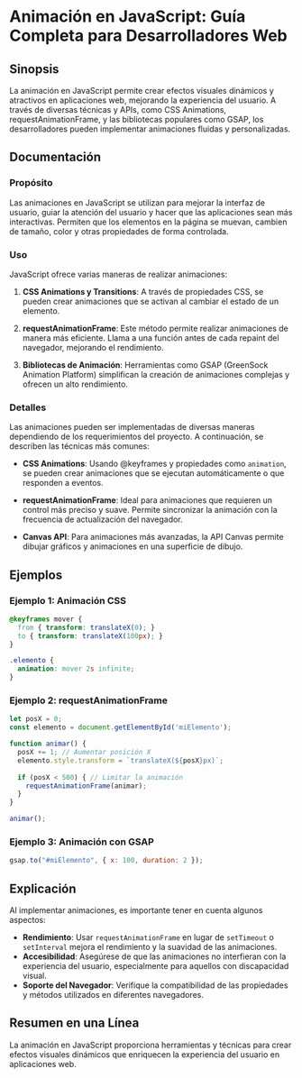 <!--
Meta Description: # Animación en JavaScript: Guía Completa para Desarrolladores Web ## Sinopsis La animación en JavaScript permite crear efectos visuales dinámicos y at...
Meta Keywords: animaciones, animación, del, las, que
-->

# Animación en JavaScript: Guía Completa para Desarrolladores Web

## Sinopsis
La animación en JavaScript permite crear efectos visuales dinámicos y atractivos en aplicaciones web, mejorando la experiencia del usuario. A través de diversas técnicas y APIs, como CSS Animations, requestAnimationFrame, y las bibliotecas populares como GSAP, los desarrolladores pueden implementar animaciones fluidas y personalizadas.

## Documentación

### Propósito
Las animaciones en JavaScript se utilizan para mejorar la interfaz de usuario, guiar la atención del usuario y hacer que las aplicaciones sean más interactivas. Permiten que los elementos en la página se muevan, cambien de tamaño, color y otras propiedades de forma controlada.

### Uso
JavaScript ofrece varias maneras de realizar animaciones:

1. **CSS Animations y Transitions**: A través de propiedades CSS, se pueden crear animaciones que se activan al cambiar el estado de un elemento.
   
2. **requestAnimationFrame**: Este método permite realizar animaciones de manera más eficiente. Llama a una función antes de cada repaint del navegador, mejorando el rendimiento.

3. **Bibliotecas de Animación**: Herramientas como GSAP (GreenSock Animation Platform) simplifican la creación de animaciones complejas y ofrecen un alto rendimiento.

### Detalles
Las animaciones pueden ser implementadas de diversas maneras dependiendo de los requerimientos del proyecto. A continuación, se describen las técnicas más comunes:

- **CSS Animations**: Usando @keyframes y propiedades como `animation`, se pueden crear animaciones que se ejecutan automáticamente o que responden a eventos.

- **requestAnimationFrame**: Ideal para animaciones que requieren un control más preciso y suave. Permite sincronizar la animación con la frecuencia de actualización del navegador.

- **Canvas API**: Para animaciones más avanzadas, la API Canvas permite dibujar gráficos y animaciones en una superficie de dibujo.

## Ejemplos

### Ejemplo 1: Animación CSS
```css
@keyframes mover {
  from { transform: translateX(0); }
  to { transform: translateX(100px); }
}

.elemento {
  animation: mover 2s infinite;
}
```

### Ejemplo 2: requestAnimationFrame
```javascript
let posX = 0;
const elemento = document.getElementById('miElemento');

function animar() {
  posX += 1; // Aumentar posición X
  elemento.style.transform = `translateX(${posX}px)`;
  
  if (posX < 500) { // Limitar la animación
    requestAnimationFrame(animar);
  }
}

animar();
```

### Ejemplo 3: Animación con GSAP
```javascript
gsap.to("#miElemento", { x: 100, duration: 2 });
```

## Explicación
Al implementar animaciones, es importante tener en cuenta algunos aspectos:

- **Rendimiento**: Usar `requestAnimationFrame` en lugar de `setTimeout` o `setInterval` mejora el rendimiento y la suavidad de las animaciones.
- **Accesibilidad**: Asegúrese de que las animaciones no interfieran con la experiencia del usuario, especialmente para aquellos con discapacidad visual.
- **Soporte del Navegador**: Verifique la compatibilidad de las propiedades y métodos utilizados en diferentes navegadores.

## Resumen en una Línea
La animación en JavaScript proporciona herramientas y técnicas para crear efectos visuales dinámicos que enriquecen la experiencia del usuario en aplicaciones web.